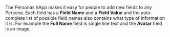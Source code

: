 The Personas hApp makes it easy for people to add new fields to any Persona. Each field has a **Field Name** and a **Field Value** and the auto-complete list of possible field names also contains what type of information it is. For example the **Full Name** field is single line text and the **Avatar** field is an image.
